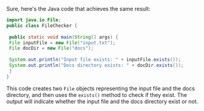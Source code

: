 Sure, here's the Java code that achieves the same result:
```java
import java.io.File;
public class FileChecker {
 
 public static void main(String[] args) {
 File inputFile = new File("input.txt");
 File docDir = new File("docs");
 
 System.out.println("Input file exists: " + inputFile.exists());
 System.out.println("Docs directory exists: " + docDir.exists());
 }
}
``` 
This code creates two `File` objects representing the input file and the docs directory, and then uses the `exists()` method to check if they exist. The output will indicate whether the input file and the docs directory exist or not.


